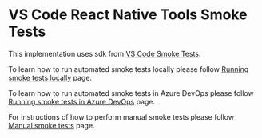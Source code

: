 # VS Code React Native Tools Smoke Tests

This implementation uses sdk from [VS Code Smoke Tests](https://github.com/microsoft/vscode/tree/master/test/smoke).

To learn how to run automated smoke tests locally please follow [Running smoke tests locally](docs/run-locally.md) page.

To learn how to run automated smoke tests in Azure DevOps please follow [Running smoke tests in Azure DevOps](docs/run-in-azure.md) page.

For instructions of how to perform manual smoke tests please follow [Manual smoke tests](docs/perform-manually.md) page.
